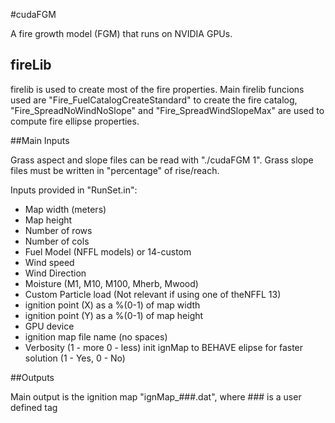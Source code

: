 #cudaFGM

A fire growth model (FGM) that runs on NVIDIA GPUs. 

 
## fireLib 

firelib is used to create most of the fire properties. Main firelib 
funcions used are "Fire_FuelCatalogCreateStandard" to create the fire 
catalog, "Fire_SpreadNoWindNoSlope" and "Fire_SpreadWindSlopeMax" are 
used to compute fire ellipse properties. 



##Main Inputs

Grass aspect and slope files can be read with "./cudaFGM 1". Grass slope files must be written in "percentage" of rise/reach.

Inputs provided in "RunSet.in": 

* Map width (meters)
* Map height
* Number of rows
* Number of cols
* Fuel Model (NFFL models) or 14-custom	
* Wind speed
* Wind Direction
* Moisture (M1, M10, M100, Mherb, Mwood)
* Custom Particle load (Not relevant if using 
		one of theNFFL 13) 
* ignition point (X) as a %(0-1) of map width
* ignition point (Y) as a %(0-1) of map height
* GPU device
* ignition map file name (no spaces)
* Verbosity (1 - more 0 - less)
init ignMap to BEHAVE elipse for faster solution (1 - Yes, 0 - No)

##Outputs

Main output is the ignition map "ignMap_###.dat", where ### is a user 
defined tag
